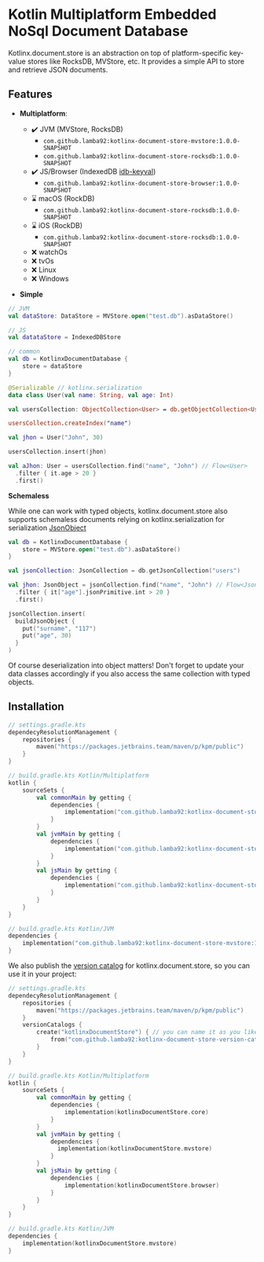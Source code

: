 # Kotlin Multiplatform Embedded NoSql Document Database

Kotlinx.document.store is an abstraction on top of platform-specific key-value stores like RocksDB, MVStore, etc. It provides a simple API to store and retrieve JSON documents.

## Features

- **Multiplatform**: 
  - :heavy_check_mark: JVM (MVStore, RocksDB)
     - `com.github.lamba92:kotlinx-document-store-mvstore:1.0.0-SNAPSHOT`
     - `com.github.lamba92:kotlinx-document-store-rocksdb:1.0.0-SNAPSHOT`
  - :heavy_check_mark: JS/Browser (IndexedDB [idb-keyval](https://www.npmjs.com/package/idb-keyval))
    - `com.github.lamba92:kotlinx-document-store-browser:1.0.0-SNAPSHOT`
  - :hourglass: macOS (RockDB)
    - `com.github.lamba92:kotlinx-document-store-rocksdb:1.0.0-SNAPSHOT`
  - :hourglass: iOS (RockDB)
    - `com.github.lamba92:kotlinx-document-store-rocksdb:1.0.0-SNAPSHOT`
  - :x: watchOs
  - :x: tvOs
  - :x: Linux
  - :x: Windows

- **Simple**

```kotlin
// JVM
val dataStore: DataStore = MVStore.open("test.db").asDataStore()

// JS
val datataStore = IndexedDBStore

// common
val db = KotlinxDocumentDatabase {
    store = dataStore
}

@Serializable // kotlinx.serialization
data class User(val name: String, val age: Int)

val usersCollection: ObjectCollection<User> = db.getObjectCollection<User>("users")

usersCollection.createIndex("name")

val jhon = User("John", 30)

usersCollection.insert(jhon)

val aJhon: User = usersCollection.find("name", "John") // Flow<User>
  .filter { it.age > 20 }
  .first()
```

**Schemaless**

While one can work with typed objects, kotlinx.document.store also supports schemaless documents relying on kotlinx.serialization for serialization [JsonObject](https://github.com/Kotlin/kotlinx.serialization/blob/c75b46dee6216f600f2c94a0817f0f90fc8ed029/formats/json/commonMain/src/kotlinx/serialization/json/JsonElement.kt#L191)

```kotlin
val db = KotlinxDocumentDatabase {
    store = MVStore.open("test.db").asDataStore()
}

val jsonCollection: JsonCollection = db.getJsonCollection("users")

val jhon: JsonObject = jsonCollection.find("name", "John") // Flow<JsonObject>
  .filter { it["age"].jsonPrimitive.int > 20 }
  .first()

jsonCollection.insert(
  buildJsonObject {
    put("surname", "117")
    put("age", 30)
  }
)
```

Of course deserialization into object matters! Don't forget to update your data classes accordingly if you also access the same collection with typed objects.

## Installation

```kotlin
// settings.gradle.kts
dependecyResolutionManagement {
    repositories {
        maven("https://packages.jetbrains.team/maven/p/kpm/public")
    }
}

// build.gradle.kts Kotlin/Multiplatform
kotlin {
    sourceSets {
        val commonMain by getting {
            dependencies {
                implementation("com.github.lamba92:kotlinx-document-store-core:1.0.0-SNAPSHOT")
            }
        }
        val jvmMain by getting {
            dependencies {
                implementation("com.github.lamba92:kotlinx-document-store-mvstore:1.0.0-SNAPSHOT")
            }
        }
        val jsMain by getting {
            dependencies {
                implementation("com.github.lamba92:kotlinx-document-store-browser:1.0.0-SNAPSHOT")
            }
        }
    }
}

// build.gradle.kts Kotlin/JVM
dependencies {
    implementation("com.github.lamba92:kotlinx-document-store-mvstore:1.0.0-SNAPSHOT")
}
```

We also publish the [version catalog](./gradle/libs.versions.toml) for kotlinx.document.store, so you can use it in your project:

```kotlin
// settings.gradle.kts
dependecyResolutionManagement {
    repositories {
        maven("https://packages.jetbrains.team/maven/p/kpm/public")
    }
    versionCatalogs {
        create("kotlinxDocumentStore") { // you can name it as you like, it will change the name of the variable
            from("com.github.lamba92:kotlinx-document-store-version-catalog:1.0.0-SNAPSHOT")
        }
    }
}

// build.gradle.kts Kotlin/Multiplatform
kotlin {
    sourceSets {
        val commonMain by getting {
            dependencies {
                implementation(kotlinxDocumentStore.core)
            }
        }
        val jvmMain by getting {
            dependencies {
              implementation(kotlinxDocumentStore.mvstore)
            }
        }
        val jsMain by getting {
            dependencies {
                implementation(kotlinxDocumentStore.browser)
            }
        }
    }
}

// build.gradle.kts Kotlin/JVM
dependencies {
    implementation(kotlinxDocumentStore.mvstore)
}
```